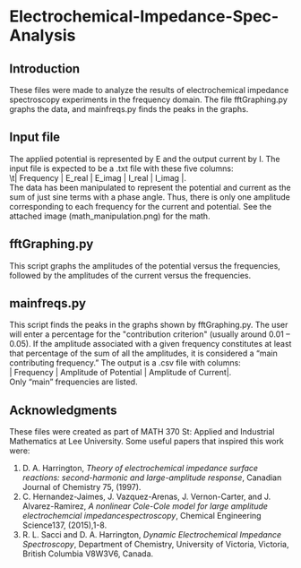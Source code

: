 # Electrochemical-Impedance-Spec-Analysis
## Introduction
These files were made to analyze the results of electrochemical impedance spectroscopy experiments in the frequency domain. The file fftGraphing.py graphs the data, and mainfreqs.py finds the peaks in the graphs. 
## Input file
The applied potential is represented by E and the output current by I. The input file is expected to be a .txt file with these five columns:<br>
 \t| Frequency | E_real | E_imag | I_real | I_imag |.<br>
The data has been manipulated to represent the potential and current as the sum of just sine terms with a phase angle. Thus, there is only one amplitude corresponding to each frequency for the current and potential. See the attached image (math_manipulation.png) for the math.
## fftGraphing.py
This script graphs the amplitudes of the potential versus the frequencies, followed by the amplitudes of the current versus the frequencies. 
## mainfreqs.py
This script finds the peaks in the graphs shown by fftGraphing.py. The user will enter a percentage for the "contribution criterion" (usually around 0.01 – 0.05). If the amplitude associated with a given frequency constitutes at least that percentage of the sum of all the amplitudes, it is considered a “main contributing frequency.” The output is a .csv file with columns:<br>
| Frequency | Amplitude of Potential | Amplitude of Current|.<br>
Only “main” frequencies are listed.
## Acknowledgments
These files were created as part of MATH 370 St: Applied and Industrial Mathematics at Lee University. Some useful papers that inspired this work were: 
1. D. A. Harrington, *Theory of electrochemical impedance surface reactions: second-harmonic and large-amplitude response*, Canadian Journal of Chemistry 75, (1997).
2. C.  Hernandez-Jaimes,  J.  Vazquez-Arenas,  J.  Vernon-Carter,  and  J.  Alvarez-Ramirez, *A nonlinear Cole-Cole model for large amplitude electrochemcial impedancespectroscopy*, Chemical Engineering Science137, (2015),1-8.
3. R.  L.  Sacci  and  D.  A.  Harrington, *Dynamic Electrochemical Impedance Spectroscopy*,  Department  of  Chemistry,  University  of  Victoria,  Victoria,  British Columbia V8W3V6, Canada.
